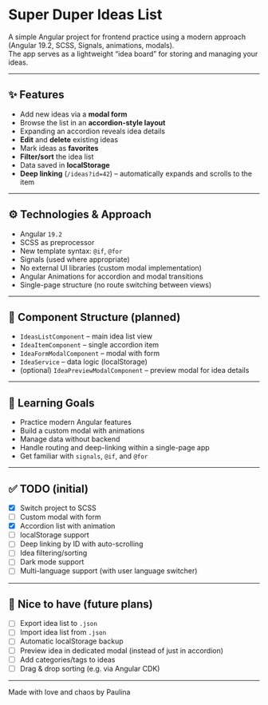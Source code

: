 # Super Duper Ideas List

A simple Angular project for frontend practice using a modern approach (Angular 19.2, SCSS, Signals, animations, modals).  
The app serves as a lightweight “idea board” for storing and managing your ideas.

---

## ✨ Features

- Add new ideas via a **modal form**
- Browse the list in an **accordion-style layout**
- Expanding an accordion reveals idea details
- **Edit** and **delete** existing ideas
- Mark ideas as **favorites**
- **Filter/sort** the idea list
- Data saved in **localStorage**
- **Deep linking** (`/ideas?id=42`) – automatically expands and scrolls to the item

---

## ⚙️ Technologies & Approach

- Angular `19.2`
- SCSS as preprocessor
- New template syntax: `@if`, `@for`
- Signals (used where appropriate)
- No external UI libraries (custom modal implementation)
- Angular Animations for accordion and modal transitions
- Single-page structure (no route switching between views)

---

## 📁 Component Structure (planned)

- `IdeasListComponent` – main idea list view
- `IdeaItemComponent` – single accordion item
- `IdeaFormModalComponent` – modal with form
- `IdeaService` – data logic (localStorage)
- (optional) `IdeaPreviewModalComponent` – preview modal for idea details

---

## 🧠 Learning Goals

- Practice modern Angular features
- Build a custom modal with animations
- Manage data without backend
- Handle routing and deep-linking within a single-page app
- Get familiar with `signals`, `@if`, and `@for`

---

## ✅ TODO (initial)

- [x] Switch project to SCSS
- [ ] Custom modal with form
- [x] Accordion list with animation
- [ ] localStorage support
- [ ] Deep linking by ID with auto-scrolling
- [ ] Idea filtering/sorting
- [ ] Dark mode support
- [ ] Multi-language support (with user language switcher)

---

## 🌟 Nice to have (future plans)

- [ ] Export idea list to `.json`
- [ ] Import idea list from `.json`
- [ ] Automatic localStorage backup
- [ ] Preview idea in dedicated modal (instead of just in accordion)
- [ ] Add categories/tags to ideas
- [ ] Drag & drop sorting (e.g. via Angular CDK)

---

Made with love and chaos by Paulina
